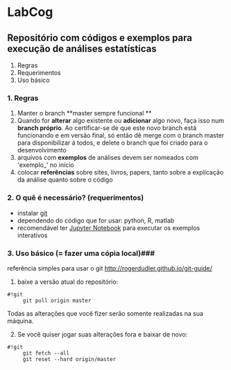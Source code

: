 # LabCog #
## Repositório com códigos e exemplos para execução de análises estatísticas ##

1. Regras
2. Requerimentos
3. Uso básico


### 1. Regras ###
1. Manter o branch **master sempre funcional **
2. Quando for **alterar** algo existente ou **adicionar** algo novo, faça isso num **branch próprio**. Ao certificar-se de que este novo branch está funcionando e em versão final, só então dê merge com o branch master para disponibilizar á todos, e delete o branch que foi criado para o desenvolvimento
3. arquivos com **exemplos** de análises devem ser nomeados com 'exemplo_' no início
4. colocar **referências** sobre sites, livros, papers, tanto sobre a explicação da análise quanto sobre o código


### 2. O quê é necessário? (requerimentos) ###

* instalar [git](https://git-scm.com)
* dependendo do código que for usar: python, R, matlab
* recomendável ter [Jupyter Notebook](http://jupyter.org) para executar os exemplos interativos

### 3. Uso básico (= fazer uma cópia local)###
referência simples para usar o git http://rogerdudler.github.io/git-guide/

1. baixe a versão atual do repositório:
```
#!git
     git pull origin master
```
 Todas as alterações que você fizer serão somente realizadas na sua máquina.


2. Se você quiser jogar suas alterações fora e baixar de novo:
```
#!git
     git fetch --all
     git reset --hard origin/master
```
     